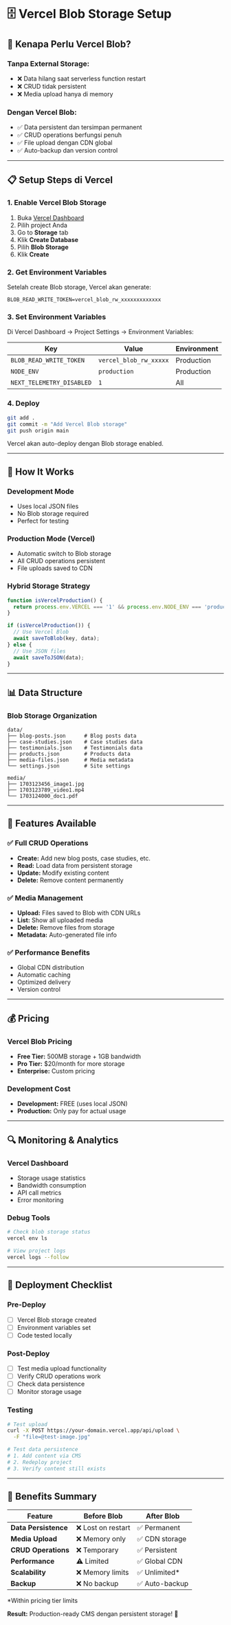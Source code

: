 # 🗄️ Vercel Blob Storage Setup

## 🚀 Kenapa Perlu Vercel Blob?

### Tanpa External Storage:
- ❌ Data hilang saat serverless function restart
- ❌ CRUD tidak persistent
- ❌ Media upload hanya di memory

### Dengan Vercel Blob:
- ✅ Data persistent dan tersimpan permanent
- ✅ CRUD operations berfungsi penuh
- ✅ File upload dengan CDN global
- ✅ Auto-backup dan version control

---

## 📋 Setup Steps di Vercel

### 1. **Enable Vercel Blob Storage**
1. Buka [Vercel Dashboard](https://vercel.com/dashboard)
2. Pilih project Anda
3. Go to **Storage** tab
4. Klik **Create Database**
5. Pilih **Blob Storage**
6. Klik **Create**

### 2. **Get Environment Variables**
Setelah create Blob storage, Vercel akan generate:
```
BLOB_READ_WRITE_TOKEN=vercel_blob_rw_xxxxxxxxxxxxx
```

### 3. **Set Environment Variables**
Di Vercel Dashboard → Project Settings → Environment Variables:

| Key | Value | Environment |
|-----|--------|-------------|
| `BLOB_READ_WRITE_TOKEN` | `vercel_blob_rw_xxxxx` | Production |
| `NODE_ENV` | `production` | Production |
| `NEXT_TELEMETRY_DISABLED` | `1` | All |

### 4. **Deploy**
```bash
git add .
git commit -m "Add Vercel Blob storage"
git push origin main
```

Vercel akan auto-deploy dengan Blob storage enabled.

---

## 🔧 How It Works

### Development Mode
- Uses local JSON files
- No Blob storage required
- Perfect for testing

### Production Mode (Vercel)
- Automatic switch to Blob storage
- All CRUD operations persistent
- File uploads saved to CDN

### Hybrid Storage Strategy
```typescript
function isVercelProduction() {
  return process.env.VERCEL === '1' && process.env.NODE_ENV === 'production';
}

if (isVercelProduction()) {
  // Use Vercel Blob
  await saveToBlob(key, data);
} else {
  // Use JSON files
  await saveToJSON(data);
}
```

---

## 📊 Data Structure

### Blob Storage Organization
```
data/
├── blog-posts.json      # Blog posts data
├── case-studies.json    # Case studies data
├── testimonials.json    # Testimonials data
├── products.json        # Products data
├── media-files.json     # Media metadata
└── settings.json        # Site settings

media/
├── 1703123456_image1.jpg
├── 1703123789_video1.mp4
└── 1703124000_doc1.pdf
```

---

## 🎯 Features Available

### ✅ Full CRUD Operations
- **Create:** Add new blog posts, case studies, etc.
- **Read:** Load data from persistent storage
- **Update:** Modify existing content
- **Delete:** Remove content permanently

### ✅ Media Management
- **Upload:** Files saved to Blob with CDN URLs
- **List:** Show all uploaded media
- **Delete:** Remove files from storage
- **Metadata:** Auto-generated file info

### ✅ Performance Benefits
- Global CDN distribution
- Automatic caching
- Optimized delivery
- Version control

---

## 💰 Pricing

### Vercel Blob Pricing
- **Free Tier:** 500MB storage + 1GB bandwidth
- **Pro Tier:** $20/month for more storage
- **Enterprise:** Custom pricing

### Development Cost
- **Development:** FREE (uses local JSON)
- **Production:** Only pay for actual usage

---

## 🔍 Monitoring & Analytics

### Vercel Dashboard
- Storage usage statistics
- Bandwidth consumption
- API call metrics
- Error monitoring

### Debug Tools
```bash
# Check blob storage status
vercel env ls

# View project logs
vercel logs --follow
```

---

## 🚀 Deployment Checklist

### Pre-Deploy
- [ ] Vercel Blob storage created
- [ ] Environment variables set
- [ ] Code tested locally

### Post-Deploy
- [ ] Test media upload functionality
- [ ] Verify CRUD operations work
- [ ] Check data persistence
- [ ] Monitor storage usage

### Testing
```bash
# Test upload
curl -X POST https://your-domain.vercel.app/api/upload \
  -F "file=@test-image.jpg"

# Test data persistence
# 1. Add content via CMS
# 2. Redeploy project
# 3. Verify content still exists
```

---

## 🎉 Benefits Summary

| Feature | Before Blob | After Blob |
|---------|-------------|------------|
| **Data Persistence** | ❌ Lost on restart | ✅ Permanent |
| **Media Upload** | ❌ Memory only | ✅ CDN storage |
| **CRUD Operations** | ❌ Temporary | ✅ Persistent |
| **Performance** | ⚠️ Limited | ✅ Global CDN |
| **Scalability** | ❌ Memory limits | ✅ Unlimited* |
| **Backup** | ❌ No backup | ✅ Auto-backup |

*Within pricing tier limits

**Result:** Production-ready CMS dengan persistent storage! 🎉